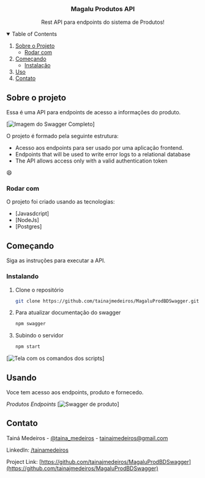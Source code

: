 <!-- PROJECT LOGO -->
<br />
<p align="center">
  <h3 align="center">Magalu Produtos API</h3>

  <p align="center">
    Rest API para endpoints do sistema de Produtos!
    <br />
  </p>
</p>



<!-- TABLE OF CONTENTS -->
<details open="open">
  <summary>Table of Contents</summary>
  <ol>
    <li>
      <a href="#about-the-project">Sobre o Projeto</a>
      <ul>
        <li><a href="#built-with">Rodar com</a></li>
      </ul>
    </li>
    <li>
      <a href="#getting-started">Começando</a>
      <ul>
        <li><a href="#installation">Instalação</a></li>
      </ul>
    </li>
    <li><a href="#usage">Uso</a></li>
    <li><a href="#contact">Contato</a></li>
  </ol>
</details>



<!-- ABOUT THE PROJECT -->
## Sobre o projeto

Essa é uma API para endpoints de acesso a informações do produto. 

[![Imagem do Swagger Completo][swagger-completo]]


O projeto é formado pela seguinte estrutura:
* Acesso aos endpoints para ser usado por uma aplicação frontend.
* Endpoints that will be used to write error logs to a relational database
* The API allows access only with a valid authentication token 

:smile:

### Rodar com

O projeto foi criado usando as tecnologias:
* [Javasdcript]
* [NodeJs]
* [Postgres]


<!-- GETTING STARTED -->
## Começando

Siga as instruções para executar a API.

### Instalando

1. Clone o repositório
   ```sh
   git clone https://github.com/tainajmedeiros/MagaluProdBDSwagger.git
   ```
2. Para atualizar documentação do swagger
   ```sh
   npm swagger
   ```
3. Subindo o servidor
   ```sh
   npm start
   ```

[![Tela com os comandos dos scripts][imagem-script]]


<!-- USAGE EXAMPLES -->
## Usando

Voce tem acesso aos endpoints, produto e fornecedo.

_Produtos Endpoints_
[![Swagger de produto][swagger-endpoint-produto]]

<!-- CONTACT -->
## Contato

Tainá Medeiros - [@taina_medeiros](https://twitter.com/taina_medeiros) - tainajmedeiros@gmail.com

LinkedIn: [/tainamedeiros](https://www.linkedin.com/in/tainamedeiros)

Project Link: [https://github.com/tainajmedeiros/MagaluProdBDSwagger](https://github.com/tainajmedeiros/MagaluProdBDSwagger)



<!-- MARKDOWN LINKS & IMAGES -->
[swagger-completo]: images/swagger-completo.png
[imagem-script]: images/imagem-scripts.png
[swagger-endpoint-produto]: images/swagger-endpoint-produto.png